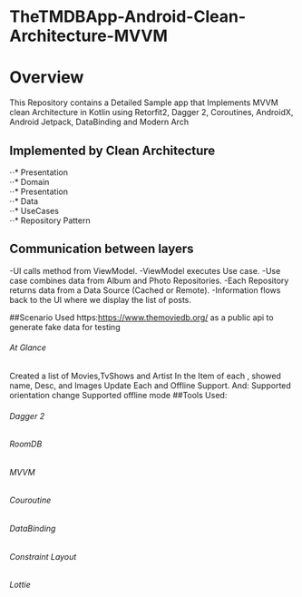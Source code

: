 # TheTMDBApp-Android-Clean-Architecture-MVVM
# Overview
This Repository contains a Detailed Sample app that Implements MVVM clean Architecture in Kotlin using Retorfit2, Dagger 2, Coroutines, AndroidX, Android Jetpack, DataBinding and Modern Arch

## Implemented by Clean Architecture
⋅⋅* Presentation <br />
⋅⋅* Domain <br />
⋅⋅* Presentation <br />
⋅⋅* Data <br />
⋅⋅* UseCases <br />
⋅⋅* Repository Pattern <br />

## Communication between layers

-UI calls method from ViewModel.
-ViewModel executes Use case.
-Use case combines data from Album and Photo Repositories.
-Each Repository returns data from a Data Source (Cached or Remote).
-Information flows back to the UI where we display the list of posts.

##Scenario
Used https:https://www.themoviedb.org/ as a public api to generate fake data for testing

###### At Glance
Created a list of Movies,TvShows and Artist
In the Item of each , showed  name, Desc, and Images
Update Each and Offline Support.
And:
Supported orientation change
Supported offline mode
##Tools Used:
###### Dagger 2
###### RoomDB
###### MVVM
###### Couroutine
###### DataBinding
###### Constraint Layout
###### Lottie








